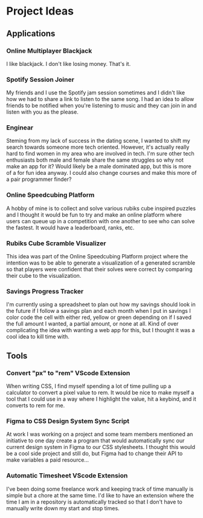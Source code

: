 # Project Ideas

## Applications

### Online Multiplayer Blackjack

I like blackjack. I don't like losing money. That's it.

### Spotify Session Joiner

My friends and I use the Spotify jam session sometimes and I didn't like how we had to share a link to listen to the same song. I had an idea to allow friends to be notified when you're listening to music and they can join in and listen with you as the please.

### Enginear

Steming from my lack of success in the dating scene, I wanted to shift my search towards someone more tech oriented. However, it's actually really hard to find women in my area who are involved in tech. I'm sure other tech enthusiasts both male and female share the same struggles so why not make an app for it? Would likely be a male dominated app, but this is more of a for fun idea anyway. I could also change courses and make this more of a pair programmer finder?

### Online Speedcubing Platform

A hobby of mine is to collect and solve various rubiks cube inspired puzzles and I thought it would be fun to try and make an online platform where users can queue up in a competition with one another to see who can solve the fastest. It would have a leaderboard, ranks, etc.

### Rubiks Cube Scramble Visualizer

This idea was part of the Online Speedcubing Platform project where the intention was to be able to generate a visualization of a generated scramble so that players were confident that their solves were correct by comparing their cube to the visualization.

### Savings Progress Tracker

I'm currently using a spreadsheet to plan out how my savings should look in the future if I follow a savings plan and each month when I put in savings I color code the cell with either red, yellow or green depending on if I saved the full amount I wanted, a partial amount, or none at all. Kind of over complicating the idea with wanting a web app for this, but I thought it was a cool idea to kill time with.

## Tools

### Convert "px" to "rem" VScode Extension

When writing CSS, I find myself spending a lot of time pulling up a calculator to convert a pixel value to rem. It would be nice to make myself a tool that I could use in a way where I highlight the value, hit a keybind, and it converts to rem for me.

### Figma to CSS Design System Sync Script

At work I was working on a project and some team members mentioned an initiative to one day create a program that would automatically sync our current design system in Figma to our CSS stylesheets. I thought this would be a cool side project and still do, but Figma had to change their API to make variables a paid resource...

### Automatic Timesheet VScode Extension

I've been doing some freelance work and keeping track of time manually is simple but a chore at the same time. I'd like to have an extension where the time I am in a repository is automatically tracked so that I don't have to manually write down my start and stop times.
